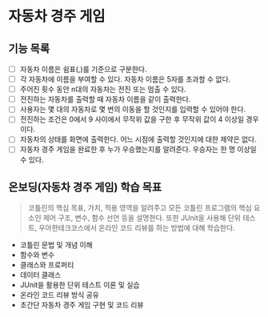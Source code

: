 # 자동차 경주 게임

## 기능 목록

-[ ] 자동차 이름은 쉼표(,)를 기준으로 구분한다.
-[ ] 각 자동차에 이름을 부여할 수 있다. 자동차 이름은 5자를 초과할 수 없다.
-[ ] 주어진 횟수 동안 n대의 자동차는 전진 또는 멈출 수 있다.
-[ ] 전진하는 자동차를 출력할 때 자동차 이름을 같이 출력한다.
-[ ] 사용자는 몇 대의 자동차로 몇 번의 이동을 할 것인지를 입력할 수 있어야 한다.
-[ ] 전진하는 조건은 0에서 9 사이에서 무작위 값을 구한 후 무작위 값이 4 이상일 경우이다.
-[ ] 자동차의 상태를 화면에 출력한다. 어느 시점에 출력할 것인지에 대한 제약은 없다.
-[ ] 자동차 경주 게임을 완료한 후 누가 우승했는지를 알려준다. 우승자는 한 명 이상일 수 있다.

## 온보딩(자동차 경주 게임) 학습 목표

> 코틀린의 핵심 목표, 가치, 적용 영역을 알려주고 모든 코틀린 프로그램의 핵심 요소인 제어 구조, 변수, 함수 선언 등을 설명한다. 또한 JUnit을 사용해 단위 테스트, 우아한테크코스에서 온라인 코드 리뷰를
> 하는 방법에 대해 학습한다.

- 코틀린 문법 및 개념 이해
- 함수와 변수
- 클래스와 프로퍼티
- 데이터 클래스
- JUnit을 활용한 단위 테스트 이론 및 실습
- 온라인 코드 리뷰 방식 공유
- 초간단 자동차 경주 게임 구현 및 코드 리뷰
